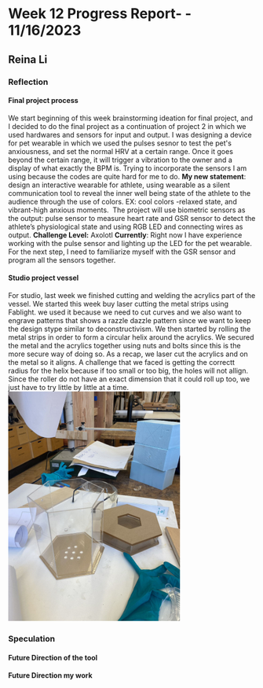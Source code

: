 # Week 12 Progress Report- - 11/16/2023

## Reina Li

### Reflection
#### Final project process
We start beginning of this week brainstorming ideation for final project, and I decided to do the final project as a continuation of project 2 in which we used hardwares and sensors for input and output. I was designing a device for pet wearable in which we used the pulses sesnor to test the pet's anxiousness, and set the normal HRV at a certain range. Once it goes beyond the certain range, it will trigger a vibration to the owner and a display of what exactly the BPM is. 
Trying to incorporate the sensors I am using because the codes are quite hard for me to do. 
**My new statement**: design an interactive wearable for athlete, using wearable as a silent communication tool to reveal the inner well being state of the athlete to the audience through the use of colors. EX: cool colors -relaxed state, and vibrant-high anxious moments. 
The project will use biometric sensors as the output: pulse sensor to measure heart rate and GSR sensor to detect the athlete’s physiological state and using RGB LED and connecting wires as output.
**Challenge Level:**  Axolotl
**Currently**: Right now I have experience working with the pulse sensor and lighting up the LED for the pet wearable. For the next step, I need to familiarize myself with the GSR sensor and program all the sensors together.

#### Studio project vessel
For studio, last week we finished cutting and welding the acrylics part of the vessel. We started this week buy laser cutting the metal strips using Fablight. we used it because we need to cut curves and we also want to engrave patterns that shows a razzle dazzle pattern since we want to keep the design stype similar to deconstructivism. 
We then started by rolling the metal strips in order to form a circular helix around the acrylics. We secured the metal and the acrylics together using nuts and bolts since this is the more secure way of doing so. As a recap, we laser cut the acrylics and on the metal so it aligns. A challenge that we faced is getting the correctt radius for the helix because if too small or too big, the holes will not allign. Since the roller do not have an exact dimension that it could roll up too, we just have to try little by little at a time. 
<img src="https://github.com/Berkeley-MDes/tdf-fa23-reinali/blob/main/weekly-reports/391164891889938354.jpg" alt="Alt Text" width="350"> 

### Speculation
#### Future Direction of the tool

#### Future Direction my work
